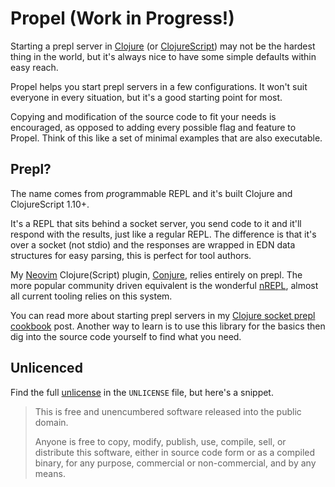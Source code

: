 # Propel (Work in Progress!)

Starting a prepl server in [Clojure][] (or [ClojureScript][]) may not be the hardest thing in the world, but it's always nice to have some simple defaults within easy reach.

Propel helps you start prepl servers in a few configurations. It won't suit everyone in every situation, but it's a good starting point for most.

Copying and modification of the source code to fit your needs is encouraged, as opposed to adding every possible flag and feature to Propel. Think of this like a set of minimal examples that are also executable.

## Prepl?

The name comes from *p*rogrammable REPL and it's built Clojure and ClojureScript 1.10+.

It's a REPL that sits behind a socket server, you send code to it and it'll respond with the results, just like a regular REPL. The difference is that it's over a socket (not stdio) and the responses are wrapped in EDN data structures for easy parsing, this is perfect for tool authors.

My [Neovim][] Clojure(Script) plugin, [Conjure][], relies entirely on prepl. The more popular community driven equivalent is the wonderful [nREPL][], almost all current tooling relies on this system.

You can read more about starting prepl servers in my [Clojure socket prepl cookbook][cookbook-post] post. Another way to learn is to use this library for the basics then dig into the source code yourself to find what you need.

## Unlicenced

Find the full [unlicense][] in the `UNLICENSE` file, but here's a snippet.

>This is free and unencumbered software released into the public domain.
>
>Anyone is free to copy, modify, publish, use, compile, sell, or distribute this software, either in source code form or as a compiled binary, for any purpose, commercial or non-commercial, and by any means.

[unlicense]: http://unlicense.org/
[clojure]: https://clojure.org/
[clojurescript]: https://clojurescript.org/
[cookbook-post]: https://oli.me.uk/2019-03-22-clojure-socket-prepl-cookbook/
[nrepl]: https://nrepl.org/
[conjure]: https://github.com/Olical/conjure
[neovim]: https://neovim.io/
